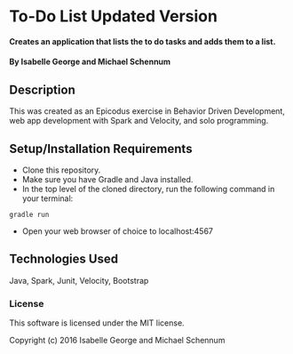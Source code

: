 # To-Do List Updated Version

#### Creates an application that lists the to do tasks and adds them to a list.

#### By Isabelle George and Michael Schennum

## Description

This was created as an Epicodus exercise in Behavior Driven Development, web app development with Spark and Velocity, and solo programming.

## Setup/Installation Requirements

* Clone this repository.
* Make sure you have Gradle and Java installed.
* In the top level of the cloned directory, run the following command in your terminal:

`gradle run`

* Open your web browser of choice to localhost:4567

## Technologies Used

Java, Spark, Junit, Velocity, Bootstrap

### License

This software is licensed under the MIT license.

Copyright (c) 2016 Isabelle George and Michael Schennum
